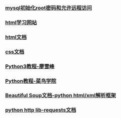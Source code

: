 ### [mysql初始化root密码和允许远程访问](http://www.cnblogs.com/cnblogsfans/archive/2009/09/21/1570942.html)

### [html学习网站](https://www.freecodecamp.com/challenges/uncomment-html)

### [html文档](http://www.w3school.com.cn/tags/index.asp)

### [css文档](http://www.jb51.net/w3school/css/css_reference.htm)

### [Python3教程-廖雪峰](http://www.liaoxuefeng.com/wiki/0014316089557264a6b348958f449949df42a6d3a2e542c000)

### [Python教程-菜鸟学院](http://www.runoob.com/python/python-tutorial.html)

### [Beautiful Soup文档-python html/xml解析框架](https://www.crummy.com/software/BeautifulSoup/bs4/doc.zh/#id15)

### [python http lib-requests文档](http://docs.python-requests.org/en/master/)
